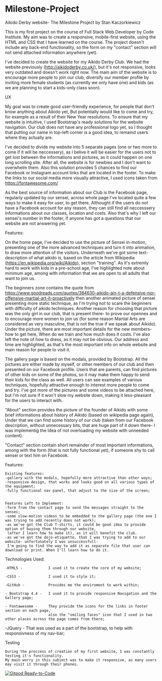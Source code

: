 # Milestone-Project
Aikido Derby website- The Milestone Project by Stan Kaczorkiewicz

This is my first project on the course of Full Stack Web Developer by Code Institute. 
My aim was to create a responsive, mobile-first website, using the HTML and CSS that I have learned on the course.
The project doesn't include any back-end functionality, 
so the form on my "contact" section will not send attached information anywhere (yet).


I've decided to create the website for my Aikido Derby Club. 
We had the website previously (http://aikidoderby.co.uk/), but it's not responsive, 
looks very outdated and doesn't work right now. 
The main aim of the website is to encourage more people to join our club,
diversify our member profile by inviting more female students (as currently we only have one) 
and kids (as we are planning to start a kids-only class soon).


UX

My goal was to create good user-friendly experience, for people that don't know anything about Aikido yet,
But potentially would like to come and try, for example as a result of their New Year resolutions.
To ensure that my website is intuitive, I used Bootstrap's ready solutions for the website navigation.
Our club does not have any professional logo yet, so I thought that putting our name in top-left corner is a good idea, 
to remaind users where they actually are.

I've decided to divide my website into 5 separate pages (one or two more to come if it will be neccessery),
as I belive it will be easier for the users not to get lost between the informations and pictures,
as it could happen on one long scrolling site. After all, the website is for newbies and I don't want to overwhelm them.
Also this solution provides 5 chances to find our Facebook or Instagram account links that are located in the footer.
To make the links to our social media more visually attractive, I used icons taken from https://fontawesome.com/ 

As the best source of information about our Club is the Facebook page, regularly updated by our sensei,
across whole page I've located quite a few ways to make it easy for user, to get there.
Althought if the users do not have a Facebook account for any reason, 
they can still find all neccesssery informations about our classes, location and costs.
Also that's why I left our sensei's number in the footer,
if anyone has got a questions that our website are not answering yet.


Features:

On the home page, I've decided to use the picture of Sensei in-motion, 
presenting one of the more advanced techniques 
and turn it into animation, to draw more attention of the visitors.
Underneath we've got some text-description of what aikido is, 
based on the article from Wikipedia (https://en.wikipedia.org/wiki/Aikido), section "training".
As it's extremly hard to work with kids in a pre-school age, I've highlighted note about minimum age,
among with information that we are open to all adults that want to join us.

The beginners zone contains the quote from https://www.goodreads.com/quotes/384630-aikido-ain-t-a-defensive-nor-offensive-martial-art-it-proactively
then another animated picture of sensei presenting more static technique, 
as I'm trying not to scare the beginners with difficulty of aikido techniques.
Another reason for choosing that picture was the only girl in our club, that is present there- 
to prove our opennes and to encourage more women to join us 
(for some reason Martial Arts are considered as very masculine, that is not the true if we speak about Aikido).
Under the picture, there are most important details for the new members- how to get here,
When do we train and how much does it costs.
I've also left the note of how to dress, as it may not be obvious.
Our address and time are highlighted, 
as that's the most important info on whole website and main reason for people to visit it.

The gallery page is based on the modals, provided by Bootstrap. 
All the pictures are either made by myself, or other members of our club and then presented on our Facebook profile.
Users that are parents, can find pictures of other kids on some of the photos, 
so it may make them happy to send their kids for the class as well.
All users can see examples of various techniques, 
hopefully attractive enough to interest more people to come and try.
I've got more of the pictures and some videos to be attached here, but I'm not sure if it won't slow my website down,
making it less-pleasant for the users to interact with.


"About" section provides the picture of the founder of Aikido with some brief informations about history of Aikido 
(based on wikipedia page again),
Under that we can find some history of our club (taken from our Facebook description, 
without unnecessary bits, that are huge part of it down there- 
I was implementig the Idea of not overloading my website with unneeded content).

"Contact" section contain short remainder of most important informations, among with the form 
(that is not fully functional yet), if someone shy to call sensei or text him on Facebook.


Features:

    Existing features:
    -gallery with the modals, hopefully more attractive than other ways;
    -responsive design, that works and looks good on all various types of the equipment;
    -fully functional nav panel, that adjust to the size of the screen;


    Features Left to Implement:
    -form from the contact page to send the messages straight to the sensei;
    -some slow-motion videos to be embedded to the gallery page (the one I was trying to add recently does not work);
    -as we've got the Club T-shirts, it could be good idea to provide option of buying them through our website,
     (after I learn how to make it), as it will benefit the club.
    -as we've got the dojo-etiquette, that I was trying to add to our website- unfortunately I was unsuccessfull- 
     I'm going to find the way to add it as separate file that user can download or print. When I'll learn how to do it.



Technologies Used:

    -HTML5 -            I used it to create the core of my website;

    -CSS3 -             I used it to style it;

    -GitHub -           Provides me the enviroment to work within;

    - Bootstrap 4.4 -   I used it to provide responsive Navigation and the Gallery page;

    - Fontawesome -     They provide the icons for the links in footer section on each page, 
                        also the "smiling faces" icon that I used in two other places across the page comes from there;

   -JQuery -            That was used as a part of the bootstrap, to help with responsivness of my nav-bar;


Testing

    During the proccess of creation of my first website, I was constantly testing it's functionality.
    My main worry in this subject was to make it responsive, as many users may visit it through their phones.
    


[![Gitpod Ready-to-Code](https://img.shields.io/badge/Gitpod-Ready--to--Code-blue?logo=gitpod)](https://gitpod.io/#https://github.com/MrColorado35/milestone-project) 






